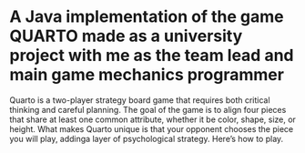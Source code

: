 # A Java implementation of the game QUARTO made as a university project with me as the team lead and main game mechanics programmer

Quarto is a two-player strategy board game that requires both critical thinking and careful planning.
The goal of the game is to align four pieces that share at least one common attribute, whether it be color, shape, size, or height. What makes Quarto unique is that your opponent chooses the piece you will play, addinga layer of psychological strategy. Here’s how to play.
